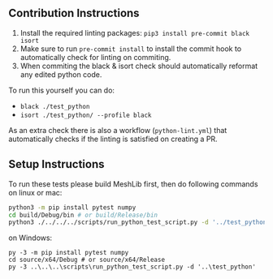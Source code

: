 ## Contribution Instructions


1. Install the required linting packages: `pip3 install pre-commit black isort`
2. Make sure to run `pre-commit install` to install the commit hook to automatically check for linting on commiting.
3. When commiting the black & isort check should automatically reformat any edited python code.

To run this yourself you can do:
- `black ./test_python`
- `isort ./test_python/ --profile black`

As an extra check there is also a workflow (`python-lint.yml`) that automatically checks if the linting is satisfied on creating a PR.


## Setup Instructions

To run these tests please build MeshLib first, then do following commands
on linux or mac:
```sh
python3 -m pip install pytest numpy
cd build/Debug/bin # or build/Release/bin
python3 ./../../../scripts/run_python_test_script.py -d '../test_python'
```

on Windows:
```shell
py -3 -m pip install pytest numpy
cd source/x64/Debug # or source/x64/Release
py -3 ..\..\..\scripts\run_python_test_script.py -d '..\test_python'
```
